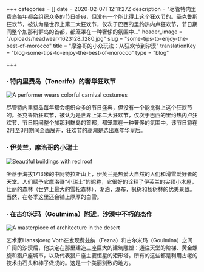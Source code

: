 +++
categories = []
date = 2020-02-07T12:11:27Z
description = "尽管特内里费岛每年都会组织众多的节日盛典，但没有一个能比得上这个狂欢节的。圣克鲁斯狂欢节，被认为是世界上第二大狂欢节，仅次于巴西的里约热内卢狂欢节，节日期间整个加那利群岛的首都，都笼罩在一种奢侈的氛围中..."
header_image = "/uploads/headwear-1623128_1280.jpg"
slug = "some-tips-to-enjoy-the-best-of-morocco"
title = "摩洛哥的小众玩法：从狂欢节到沙漠"
translationKey = "blog-some-tips-to-enjoy-the-best-of-morocco"
type = "blog"

+++

### · **特内里费岛（Tenerife）的奢华狂欢节**

![A performer wears colorful carnival costumes](/uploads/latin-american-holidays-768x512.jpg "A performer wears colorful carnival costumes")

尽管特内里费岛每年都会组织众多的节日盛典，但没有一个能比得上这个狂欢节的。圣克鲁斯狂欢节，被认为是世界上第二大狂欢节，仅次于巴西的里约热内卢狂欢节，节日期间整个加那利群岛的首都，都笼罩在一种奢侈的氛围中。该节日将在2月至3月期间全面展开，狂欢节的高潮是选出嘉年华皇后。

### · **伊芙兰，摩洛哥的小瑞士**

![Beautiful buildings with red roof](/uploads/Al_Akhawayn_Campus.jpg "Beautiful buildings with red roof")

坐落于海拔1713米的中阿特拉斯山上，伊芙兰是热爱大自然的人们和滑雪爱好者的天堂。人们赋予它摩洛哥“小瑞士”的昵称，它很好的诠释了伊芙兰的尖顶小木屋，壮丽的森林（世界上最大的雪松森林），湖泊，瀑布，枫树和杨树林的优美景致。当然，在冬季这里还会铺上厚厚的白雪。

### · **在古尔米玛（Goulmima）附近，沙漠中不朽的杰作**

![A masterpiece of architecture in the desert](/uploads/2038.jpg "A masterpiece of architecture in the desert")

艺术家Hanssjoerg Voth在发现费兹纳（Fezna）和古尔米玛（Goulmina）之间广阔的沙漠后，他决定在那里建造三座巨大的建筑雕塑：通往天堂的阶梯、黄金螺旋和猎户座城市，以及代表猎户座主要恒星的矩形塔。所有的这些都是利用古老的技术由石头和棒子做成的。这是一个美丽别致的地方。